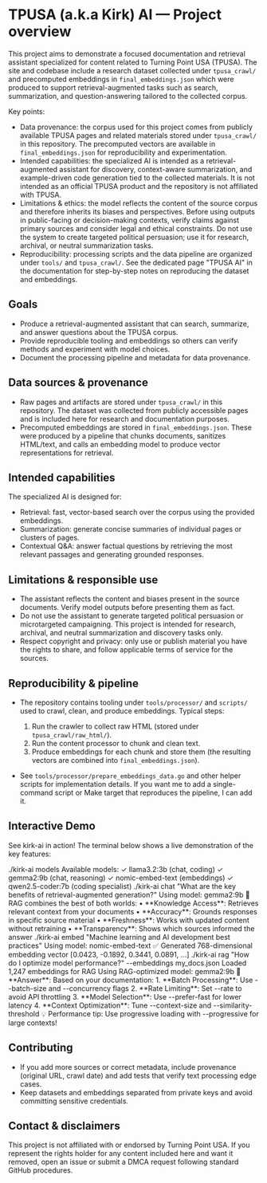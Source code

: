 # TPUSA (a.k.a Kirk) AI — Project overview

This project aims to demonstrate a focused documentation and retrieval assistant specialized for content related to Turning Point USA (TPUSA). The site and codebase include a research dataset collected under `tpusa_crawl/` and precomputed embeddings in `final_embeddings.json` which were produced to support retrieval-augmented tasks such as search, summarization, and question-answering tailored to the collected corpus.

Key points:

- Data provenance: the corpus used for this project comes from publicly available TPUSA pages and related materials stored under `tpusa_crawl/` in this repository. The precomputed vectors are available in `final_embeddings.json` for reproducibility and experimentation.
- Intended capabilities: the specialized AI is intended as a retrieval-augmented assistant for discovery, context-aware summarization, and example-driven code generation tied to the collected materials. It is not intended as an official TPUSA product and the repository is not affiliated with TPUSA.
- Limitations & ethics: the model reflects the content of the source corpus and therefore inherits its biases and perspectives. Before using outputs in public-facing or decision-making contexts, verify claims against primary sources and consider legal and ethical constraints. Do not use the system to create targeted political persuasion; use it for research, archival, or neutral summarization tasks.
- Reproducibility: processing scripts and the data pipeline are organized under `tools/` and `tpusa_crawl/`. See the dedicated page "TPUSA AI" in the documentation for step-by-step notes on reproducing the dataset and embeddings.

## Goals

- Produce a retrieval-augmented assistant that can search, summarize, and answer questions about the TPUSA corpus.
- Provide reproducible tooling and embeddings so others can verify methods and experiment with model choices.
- Document the processing pipeline and metadata for data provenance.

## Data sources & provenance

- Raw pages and artifacts are stored under `tpusa_crawl/` in this repository. The dataset was collected from publicly accessible pages and is included here for research and documentation purposes.
- Precomputed embeddings are stored in `final_embeddings.json`. These were produced by a pipeline that chunks documents, sanitizes HTML/text, and calls an embedding model to produce vector representations for retrieval.

## Intended capabilities

The specialized AI is designed for:

- Retrieval: fast, vector-based search over the corpus using the provided embeddings.
- Summarization: generate concise summaries of individual pages or clusters of pages.
- Contextual Q&A: answer factual questions by retrieving the most relevant passages and generating grounded responses.

## Limitations & responsible use

- The assistant reflects the content and biases present in the source documents. Verify model outputs before presenting them as fact.
- Do not use the assistant to generate targeted political persuasion or microtargeted campaigning. This project is intended for research, archival, and neutral summarization and discovery tasks only.
- Respect copyright and privacy: only use or publish material you have the rights to share, and follow applicable terms of service for the sources.

## Reproducibility & pipeline

- The repository contains tooling under `tools/processor/` and `scripts/` used to crawl, clean, and produce embeddings. Typical steps:
  1. Run the crawler to collect raw HTML (stored under `tpusa_crawl/raw_html/`).
  2. Run the content processor to chunk and clean text.
  3. Produce embeddings for each chunk and store them (the resulting vectors are combined into `final_embeddings.json`).

- See `tools/processor/prepare_embeddings_data.go` and other helper scripts for implementation details. If you want me to add a single-command script or Make target that reproduces the pipeline, I can add it.

## Interactive Demo

See kirk-ai in action! The terminal below shows a live demonstration of the key features:

<div id="termynal" data-termynal data-ty-typeDelay="40" data-ty-lineDelay="700">
    <span data-ty="input">./kirk-ai models</span>
    <span data-ty="progress"></span>
    <span data-ty>Available models:</span>
    <span data-ty>✓ llama3.2:3b (chat, coding)</span>
    <span data-ty>✓ gemma2:9b (chat, reasoning)</span>
    <span data-ty>✓ nomic-embed-text (embeddings)</span>
    <span data-ty>✓ qwen2.5-coder:7b (coding specialist)</span>
    <span data-ty></span>
    <span data-ty="input">./kirk-ai chat "What are the key benefits of retrieval-augmented generation?"</span>
    <span data-ty="progress"></span>
    <span data-ty="success">Using model: gemma2:9b</span>
    <span data-ty></span>
    <span data-ty>🤖 RAG combines the best of both worlds:</span>
    <span data-ty></span>
    <span data-ty>• **Knowledge Access**: Retrieves relevant context from your documents</span>
    <span data-ty>• **Accuracy**: Grounds responses in specific source material</span>
    <span data-ty>• **Freshness**: Works with updated content without retraining</span>
    <span data-ty>• **Transparency**: Shows which sources informed the answer</span>
    <span data-ty></span>
    <span data-ty="input">./kirk-ai embed "Machine learning and AI development best practices"</span>
    <span data-ty="info">Using model: nomic-embed-text</span>
    <span data-ty="progress"></span>
    <span data-ty>✅ Generated 768-dimensional embedding vector</span>
    <span data-ty>[0.0423, -0.1892, 0.3441, 0.0891, ...]</span>
    <span data-ty></span>
    <span data-ty="input">./kirk-ai rag "How do I optimize model performance?" --embeddings my_docs.json</span>
    <span data-ty="info">Loaded 1,247 embeddings for RAG</span>
    <span data-ty="info">Using RAG-optimized model: gemma2:9b</span>
    <span data-ty="progress"></span>
    <span data-ty>🎯 **Answer**: Based on your documentation:</span>
    <span data-ty></span>
    <span data-ty>1. **Batch Processing**: Use --batch-size and --concurrency flags</span>
    <span data-ty>2. **Rate Limiting**: Set --rate to avoid API throttling</span>
    <span data-ty>3. **Model Selection**: Use --prefer-fast for lower latency</span>
    <span data-ty>4. **Context Optimization**: Tune --context-size and --similarity-threshold</span>
    <span data-ty></span>
    <span data-ty="success">💡 Performance tip: Use progressive loading with --progressive for large contexts!</span>
</div>

<script>
    document.addEventListener('DOMContentLoaded', function() {
        new Termynal('#termynal');
    });
</script>

## Contributing

- If you add more sources or correct metadata, include provenance (original URL, crawl date) and add tests that verify text processing edge cases.
- Keep datasets and embeddings separated from private keys and avoid committing sensitive credentials.

## Contact & disclaimers

This project is not affiliated with or endorsed by Turning Point USA. If you represent the rights holder for any content included here and want it removed, open an issue or submit a DMCA request following standard GitHub procedures.

